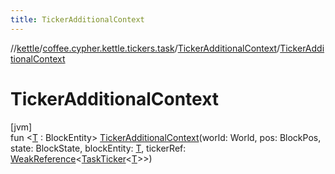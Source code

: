 ```yaml
---
title: TickerAdditionalContext
---
```

//[kettle](../../../index.html)/[coffee.cypher.kettle.tickers.task](../index.html)/[TickerAdditionalContext](index.html)/[TickerAdditionalContext](-ticker-additional-context.html)



# TickerAdditionalContext



[jvm]\
fun &lt;[T](index.html) : BlockEntity&gt; [TickerAdditionalContext](-ticker-additional-context.html)(world: World, pos: BlockPos, state: BlockState, blockEntity: [T](index.html), tickerRef: [WeakReference](https://docs.oracle.com/en/java/javase/17/docs/api/java.base/java/lang/ref/WeakReference.html)&lt;[TaskTicker](../-task-ticker/index.html)&lt;[T](index.html)&gt;&gt;)




